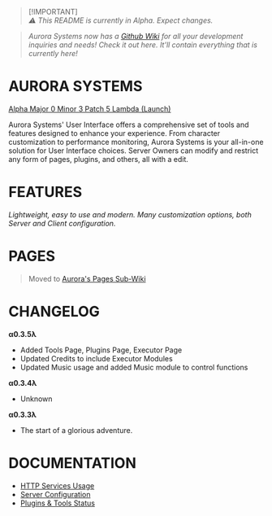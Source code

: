 
> [!IMPORTANT]\
> *⚠️ This README is currently in Alpha. Expect changes.*

> *Aurora Systems now has a [Github Wiki](https://github.com/HeartOfIrons/AuroraSystems/wiki) for all your development inquiries and needs! Check it out here. It'll contain everything that is currently here!*

# AURORA SYSTEMS #

[Alpha Major 0 Minor 3 Patch 5 Lambda (Launch)](https://github.com/HeartOfIrons/AuroraSystems/releases/tag/Launch)

Aurora Systems' User Interface offers a comprehensive set of tools and features designed to enhance your experience. From character customization to performance monitoring, Aurora Systems is your all-in-one solution for User Interface choices. Server Owners can modify and restrict any form of pages, plugins, and others, all with a edit.

# FEATURES

*Lightweight, easy to use and modern.*
*Many customization options, both Server and Client configuration.*

# PAGES

> Moved to [Aurora's Pages Sub-Wiki](https://github.com/HeartOfIrons/AuroraSystems/wiki/PAGES-WIKI)

# CHANGELOG

**α0.3.5λ**
- Added Tools Page, Plugins Page, Executor Page
- Updated Credits to include Executor Modules
- Updated Music usage and added Music module to control functions

**α0.3.4λ**
- Unknown

**α0.3.3λ**
- The start of a glorious adventure.

# DOCUMENTATION
- [HTTP Services Usage](https://github.com/HeartOfIrons/AuroraSystems/blob/main/Resources/HTTPUsage)
- [Server Configuration](https://github.com/HeartOfIrons/AuroraSystems/blob/main/Resources/ServerConfiguration)
- [Plugins & Tools Status](https://github.com/HeartOfIrons/AuroraSystems/issues/1#issue-2266500139)
